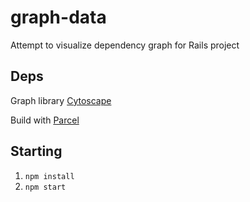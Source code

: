 # graph-data

Attempt to visualize dependency graph for Rails project

## Deps

Graph library [Cytoscape](http://js.cytoscape.org/)

Build with [Parcel](https://parceljs.org/)

## Starting

1. ```npm install```
1. ```npm start```
